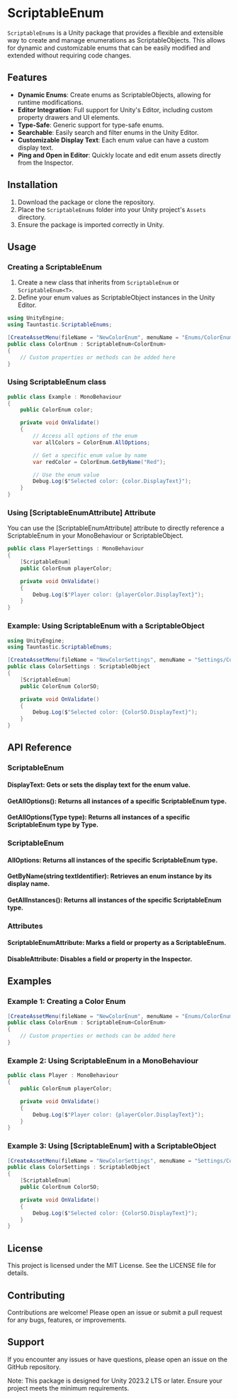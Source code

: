 # ScriptableEnum

`ScriptableEnums` is a Unity package that provides a flexible and extensible way to create and manage enumerations as ScriptableObjects. This allows for dynamic and customizable enums that can be easily modified and extended without requiring code changes.

## Features

- **Dynamic Enums**: Create enums as ScriptableObjects, allowing for runtime modifications.
- **Editor Integration**: Full support for Unity's Editor, including custom property drawers and UI elements.
- **Type-Safe**: Generic support for type-safe enums.
- **Searchable**: Easily search and filter enums in the Unity Editor.
- **Customizable Display Text**: Each enum value can have a custom display text.
- **Ping and Open in Editor**: Quickly locate and edit enum assets directly from the Inspector.

## Installation

1. Download the package or clone the repository.
2. Place the `ScriptableEnums` folder into your Unity project's `Assets` directory.
3. Ensure the package is imported correctly in Unity.

## Usage

### Creating a ScriptableEnum

1. Create a new class that inherits from `ScriptableEnum` or `ScriptableEnum<T>`.
2. Define your enum values as ScriptableObject instances in the Unity Editor.

```csharp
using UnityEngine;
using Tauntastic.ScriptableEnums;

[CreateAssetMenu(fileName = "NewColorEnum", menuName = "Enums/ColorEnum")]
public class ColorEnum : ScriptableEnum<ColorEnum>
{
    // Custom properties or methods can be added here
}
```
### Using ScriptableEnum<T> class

```csharp
public class Example : MonoBehaviour
{
    public ColorEnum color;

    private void OnValidate()
    {
        // Access all options of the enum
        var allColors = ColorEnum.AllOptions;

        // Get a specific enum value by name
        var redColor = ColorEnum.GetByName("Red");

        // Use the enum value
        Debug.Log($"Selected color: {color.DisplayText}");
    }
}
```
### Using [ScriptableEnumAttribute] Attribute

You can use the [ScriptableEnumAttribute] attribute to directly reference a ScriptableEnum in your MonoBehaviour or ScriptableObject.

```csharp
public class PlayerSettings : MonoBehaviour
{
    [ScriptableEnum]
    public ColorEnum playerColor;

    private void OnValidate()
    {
        Debug.Log($"Player color: {playerColor.DisplayText}");
    }
}
```


### Example: Using ScriptableEnum with a ScriptableObject

```csharp
using UnityEngine;
using Tauntastic.ScriptableEnums;

[CreateAssetMenu(fileName = "NewColorSettings", menuName = "Settings/ColorSettings")]
public class ColorSettings : ScriptableObject
{
    [ScriptableEnum]
    public ColorEnum ColorSO;

    private void OnValidate()
    {
        Debug.Log($"Selected color: {ColorSO.DisplayText}");
    }
}
```

## API Reference

### ScriptableEnum
#### DisplayText: Gets or sets the display text for the enum value.

#### GetAllOptions<T>(): Returns all instances of a specific ScriptableEnum type.

#### GetAllOptions(Type type): Returns all instances of a specific ScriptableEnum type by Type.

### ScriptableEnum<T>
#### AllOptions: Returns all instances of the specific ScriptableEnum<T> type.

#### GetByName(string textIdentifier): Retrieves an enum instance by its display name.

#### GetAllInstances(): Returns all instances of the specific ScriptableEnum<T> type.

### Attributes
#### ScriptableEnumAttribute: Marks a field or property as a ScriptableEnum.

#### DisableAttribute: Disables a field or property in the Inspector.

## Examples
### Example 1: Creating a Color Enum
```csharp
[CreateAssetMenu(fileName = "NewColorEnum", menuName = "Enums/ColorEnum")]
public class ColorEnum : ScriptableEnum<ColorEnum>
{
    // Custom properties or methods can be added here
}
```

### Example 2: Using ScriptableEnum in a MonoBehaviour
```csharp
public class Player : MonoBehaviour
{
    public ColorEnum playerColor;

    private void OnValidate()
    {
        Debug.Log($"Player color: {playerColor.DisplayText}");
    }
}
```
### Example 3: Using [ScriptableEnum] with a ScriptableObject
```csharp
[CreateAssetMenu(fileName = "NewColorSettings", menuName = "Settings/ColorSettings")]
public class ColorSettings : ScriptableObject
{
    [ScriptableEnum]
    public ColorEnum ColorSO;

    private void OnValidate()
    {
        Debug.Log($"Selected color: {ColorSO.DisplayText}");
    }
}
```
## License
This project is licensed under the MIT License. See the LICENSE file for details.

## Contributing
Contributions are welcome! Please open an issue or submit a pull request for any bugs, features, or improvements.

## Support
If you encounter any issues or have questions, please open an issue on the GitHub repository.

Note: This package is designed for Unity 2023.2 LTS or later. Ensure your project meets the minimum requirements.
